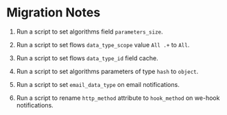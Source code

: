# Migration Notes 

1. Run a script to set algorithms field `parameters_size`.

2. Run a script to set flows `data_type_scope` value `All .+` to `All`.

3. Run a script to set flows `data_type_id` field cache.

4. Run a script to set algorithms parameters of type `hash` to `object`.

5. Run a script to set `email_data_type` on email notifications.

6. Run a script to rename `http_method` attribute to `hook_method` on we-hook notifications.